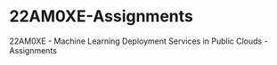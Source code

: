# 22AM0XE-Assignments
22AM0XE - Machine Learning Deployment Services in Public Clouds - Assignments 
